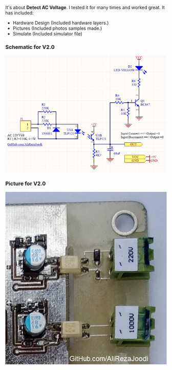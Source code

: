 It's about **Detect AC Voltage**. I tested it for many times and worked great. It has included:

- Hardware Design (Included hardware layers.)
- Pictures (Included photos samples made.)
- Simulate (Included simulator file)

### Schematic for V2.0
![This is an image](https://github.com/AliRezaJoodi/Electronic-Modules/blob/main/Detect%20AC%20Voltage/Hardware%20Design/V2.0.png?raw=true)

### Picture for V2.0
![This is an image](https://github.com/AliRezaJoodi/Electronic-Modules/blob/main/Detect%20AC%20Voltage/Pictures/V2.0.jpg?raw=true)
